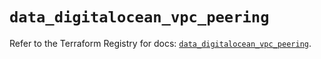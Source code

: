 # `data_digitalocean_vpc_peering`

Refer to the Terraform Registry for docs: [`data_digitalocean_vpc_peering`](https://registry.terraform.io/providers/digitalocean/digitalocean/2.49.2/docs/data-sources/vpc_peering).
